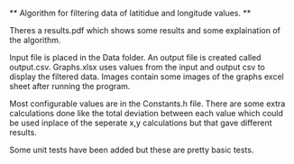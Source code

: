 ** Algorithm for filtering data of latitidue and longitude values. **

Theres a results.pdf which shows some results and some explaination of the algorithm.

Input file is placed in the Data folder.
An output file is created called output.csv. 
Graphs.xlsx uses values from the input and output csv to display the filtered data.
Images contain some images of the graphs excel sheet after running the program.

Most configurable values are in the Constants.h file.
There are some extra calculations done like the total deviation between each value which could be used inplace
of the seperate x,y calculations but that gave different results.

Some unit tests have been added but these are pretty basic tests.
